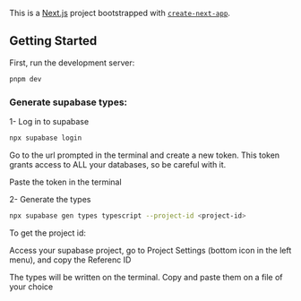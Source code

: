 This is a [Next.js](https://nextjs.org/) project bootstrapped with [`create-next-app`](https://github.com/vercel/next.js/tree/canary/packages/create-next-app).

## Getting Started

First, run the development server:

```bash
pnpm dev
```

### Generate supabase types:
1- Log in to supabase
```bash
npx supabase login
```

Go to the url prompted in the terminal and create a new token. This token grants access to ALL your databases, so be careful with it.

Paste the token in the terminal


2- Generate the types
```bash
npx supabase gen types typescript --project-id <project-id>
```

To get the project id:

Access your supabase project, go to Project Settings (bottom icon in the left menu), and copy the Referenc ID

The types will be written on the terminal. Copy and paste them on a file of your choice